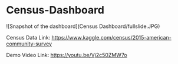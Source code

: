# Census-Dashboard

![Snapshot of the dashboard](Census Dashboard/fullslide.JPG)

Census Data Link: https://www.kaggle.com/census/2015-american-community-survey

Demo Video Link: https://youtu.be/Vj2c50ZMW7o
